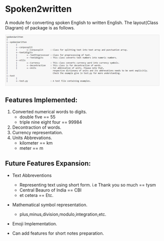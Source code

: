 # Spoken2written
A module for converting spoken English to written English. The layout(Class Diagram) of package is as follows.

![Package Layout](/images/layout.PNG)




## Features Implemented:
1. Converted numerical words to digits.
    - double five == 55
    - triple nine eight four == 99984
2. Decontraction of words.
3. Currency representation.
4. Units Abbrevations.
    - kilometer == km
    - meter == m

## Future Features Expansion:
* Text Abbreventions
    - Representing text using short form. i.e Thank you so much == tysm
    - Central Beauro of India == CBI
    - et cetera == Etc.

* Mathematical symbol representation.
    - plus,minus,division,modulo,integration,etc.
* Emoji Implementation.
* Can add features for short notes preparation.
